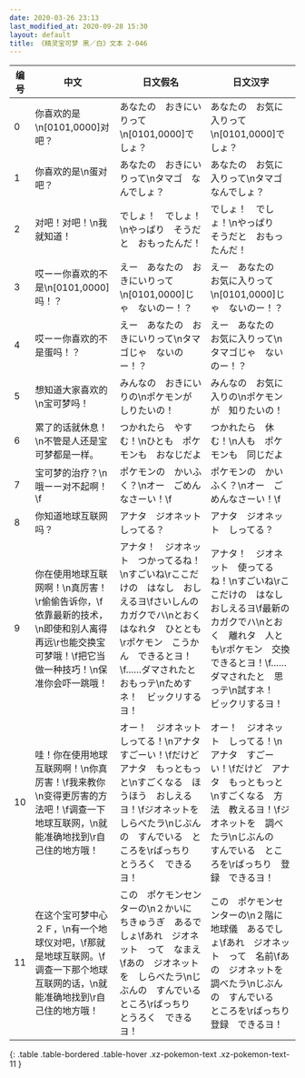 ```yaml
---
date: 2020-03-26 23:13
last_modified_at: 2020-09-28 15:30
layout: default
title: 《精灵宝可梦 黑／白》文本 2-046
---
```

| 编号 | 中文 | 日文假名 | 日文汉字 |
| ---- | ---- | ---- | --- |
| 0 | 你喜欢的是\n[0101,0000]对吧？ | あなたの　おきにいりって\n[0101,0000]でしょ？ | あなたの　お気に入りって\n[0101,0000]でしょ？ |
| 1 | 你喜欢的是\n蛋对吧？ | あなたの　おきにいりって\nタマゴ　なんでしょ？ | あなたの　お気に入りって\nタマゴ　なんでしょ？ |
| 2 | 对吧！对吧！\n我就知道！ | でしょ！　でしょ！\nやっぱり　そうだと　おもったんだ！ | でしょ！　でしょ！\nやっぱり　そうだと　おもったんだ！ |
| 3 | 哎ーー你喜欢的不是\n[0101,0000]吗！？ | えー　あなたの　おきにいりって\n[0101,0000]じゃ　ないのー！？ | えー　あなたの　お気に入りって\n[0101,0000]じゃ　ないのー！？ |
| 4 | 哎ーー你喜欢的不是蛋吗！？ | えー　あなたの　おきにいりって\nタマゴじゃ　ないのー！？ | えー　あなたの　お気に入りって\nタマゴじゃ　ないのー！？ |
| 5 | 想知道大家喜欢的\n宝可梦吗！ | みんなの　おきにいりの\nポケモンが　しりたいの！ | みんなの　お気に入りの\nポケモンが　知りたいの！ |
| 6 | 累了的话就休息！\n不管是人还是宝可梦都是一样。 | つかれたら　やすむ！\nひとも　ポケモンも　おなじだよ | つかれたら　休む！\n人も　ポケモンも　同じだよ |
| 7 | 宝可梦的治疗？\n哦ーー对不起啊！\f | ポケモンの　かいふく？\nオー　ごめんなさーい！\f | ポケモンの　かいふく？\nオー　ごめんなさーい！\f |
| 8 | 你知道地球互联网吗？ | アナタ　ジオネット　しってる？ | アナタ　ジオネット　しってる？ |
| 9 | 你在使用地球互联网啊！\n真厉害！\r偷偷告诉你，\f依靠最新的技术，\n即使和别人离得再远\r也能交换宝可梦哦！\f把它当做一种技巧！\n保准你会吓一跳哦！ | アナタ！　ジオネット　つかってるね！\nすごいね\rここだけの　はなし　おしえるヨ\fさいしんの　カガクでハ\nとおく　はなれタ　ひととも\rポケモン　こうかん　できるとヨ！\f……ダマされたと　おもっテ\nためすネ！　ビックリするヨ！ | アナタ！　ジオネット　使ってるね！\nすごいね\rここだけの　はなし　おしえるヨ\f最新の　カガクでハ\nとおく　離れタ　人とも\rポケモン　交換　できるとヨ！\f……ダマされたと　思っテ\n試すネ！　ビックリするヨ！ |
| 10 | 哇！你在使用地球互联网啊！\n你真厉害！\f我来教你\n变得更厉害的方法吧！\f调查一下地球互联网，\n就能准确地找到\r自己住的地方哦！ | オー！　ジオネット　しってる！\nアナタ　すごーい！\fだけど　アナタ　もっともっと\nすごくなる　ほうほう　おしえるヨ！\fジオネットを　しらべたラ\nじぶんの　すんでいる　ところを\rばっちり　とうろく　できるヨ！ | オー！　ジオネット　しってる！\nアナタ　すごーい！\fだけど　アナタ　もっともっと\nすごくなる　方法　教えるヨ！\fジオネットを　調べたラ\nじぶんの　すんでいる　ところを\rばっちり　登録　できるヨ！ |
| 11 | 在这个宝可梦中心２Ｆ，\n有一个地球仪对吧，\f那就是地球互联网。\f调查一下那个地球互联网的话，\n就能准确地找到\r自己住的地方哦！ | この　ポケモンセンターの\n２かいに　ちきゅうぎ　あるでしょ\fあれ　ジオネット　って　なまえ\fあの　ジオネットを　しらべたラ\nじぶんの　すんでいる　ところ\rばっちり　とうろく　できるヨ！ | この　ポケモンセンターの\n２階に　地球儀　あるでしょ\fあれ　ジオネット　って　名前\fあの　ジオネットを　調べたラ\nじぶんの　すんでいる　ところを\rばっちり　登録　できるヨ！ |
{: .table .table-bordered .table-hover .xz-pokemon-text .xz-pokemon-text-11 }